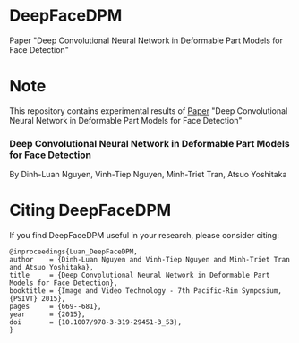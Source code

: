 # DeepFaceDPM
Paper "Deep Convolutional Neural Network in Deformable Part Models for Face Detection"

# Note
This repository contains experimental results of [Paper](https://luannd.github.io/psivt.html) "Deep Convolutional Neural Network in Deformable Part Models for Face Detection" 

### Deep Convolutional Neural Network in Deformable Part Models for Face Detection

By Dinh-Luan Nguyen, Vinh-Tiep Nguyen, Minh-Triet Tran, Atsuo Yoshitaka

# Citing DeepFaceDPM

If you find DeepFaceDPM useful in your research, please consider citing:

    @inproceedings{Luan_DeepFaceDPM,
    author    = {Dinh-Luan Nguyen and Vinh-Tiep Nguyen and Minh-Triet Tran and Atsuo Yoshitaka},
    title     = {Deep Convolutional Neural Network in Deformable Part Models for Face Detection},
    booktitle = {Image and Video Technology - 7th Pacific-Rim Symposium, {PSIVT} 2015},
    pages     = {669--681},
    year      = {2015},
    doi       = {10.1007/978-3-319-29451-3_53},
    }
